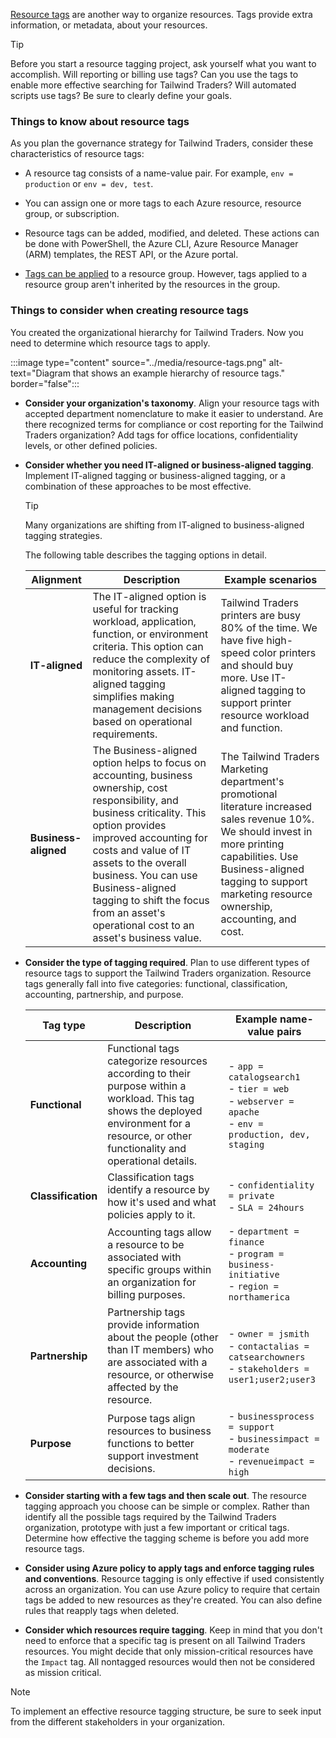 [Resource tags](/azure/azure-resource-manager/management/tag-resources?tabs=json) are another way to organize resources. Tags provide extra information, or metadata, about your resources. 

> [!TIP]
> Before you start a resource tagging project, ask yourself what you want to accomplish. Will reporting or billing use tags? Can you use the tags to enable more effective searching for Tailwind Traders? Will automated scripts use tags? Be sure to clearly define your goals. 

### Things to know about resource tags

As you plan the governance strategy for Tailwind Traders, consider these characteristics of resource tags:

- A resource tag consists of a name-value pair. For example, `env = production` or `env = dev, test`.

- You can assign one or more tags to each Azure resource, resource group, or subscription.

- Resource tags can be added, modified, and deleted. These actions can be done with PowerShell, the Azure CLI, Azure Resource Manager (ARM) templates, the REST API, or the Azure portal.

- [Tags can be applied](/azure/azure-resource-manager/management/tag-resources) to a resource group. However, tags applied to a resource group aren't inherited by the resources in the group.

### Things to consider when creating resource tags

You created the organizational hierarchy for Tailwind Traders. Now you need to determine which resource tags to apply. 

:::image type="content" source="../media/resource-tags.png" alt-text="Diagram that shows an example hierarchy of resource tags." border="false":::

- **Consider your organization's taxonomy**. Align your resource tags with accepted department nomenclature to make it easier to understand. Are there recognized terms for compliance or cost reporting for the Tailwind Traders organization? Add tags for office locations, confidentiality levels, or other defined policies.

- **Consider whether you need IT-aligned or business-aligned tagging**. Implement IT-aligned tagging or business-aligned tagging, or a combination of these approaches to be most effective.

   > [!Tip]
   > Many organizations are shifting from IT-aligned to business-aligned tagging strategies. 

   The following table describes the tagging options in detail.

   | Alignment | Description | Example scenarios |
   | --- | --- | ---|
   | **IT-aligned** | The IT-aligned option is useful for tracking workload, application, function, or environment criteria. This option can reduce the complexity of monitoring assets. IT-aligned tagging simplifies making management decisions based on operational requirements. | Tailwind Traders printers are busy 80% of the time. We have five high-speed color printers and should buy more. Use IT-aligned tagging to support printer resource workload and function. |
   | **Business-aligned** | The Business-aligned option helps to focus on accounting, business ownership, cost responsibility, and business criticality. This option provides improved accounting for costs and value of IT assets to the overall business. You can use Business-aligned tagging to shift the focus from an asset's operational cost to an asset's business value. | The Tailwind Traders Marketing department's promotional literature increased sales revenue 10%. We should invest in more printing capabilities. Use Business-aligned tagging to support marketing resource ownership, accounting, and cost. | 

- **Consider the type of tagging required**. Plan to use different types of resource tags to support the Tailwind Traders organization. Resource tags generally fall into five categories: functional, classification, accounting, partnership, and purpose. 

   | Tag type | Description |  Example name-value pairs |
   | --- | --- | --- |
   | **Functional** | Functional tags categorize resources according to their purpose within a workload. This tag shows the deployed environment for a resource, or other functionality and operational details. | - `app = catalogsearch1` <br> - `tier = web` <br> - `webserver = apache` <br> - `env = production, dev, staging` |
   | **Classification** | Classification tags identify a resource by how it's used and what policies apply to it. | - `confidentiality = private` <br> - `SLA = 24hours` |
   | **Accounting** | Accounting tags allow a resource to be associated with specific groups within an organization for billing purposes. | - `department = finance` <br> - `program = business-initiative` <br> - `region = northamerica` | 
   | **Partnership** | Partnership tags provide information about the people (other than IT members) who are associated with a resource, or otherwise affected by the resource. | - `owner = jsmith` <br> - `contactalias = catsearchowners` <br> - `stakeholders = user1;user2;user3` |
   | **Purpose** | Purpose tags align resources to business functions to better support investment decisions. | - `businessprocess = support` <br> - `businessimpact = moderate` <br> - `revenueimpact = high` | 

- **Consider starting with a few tags and then scale out**. The resource tagging approach you choose can be simple or complex. Rather than identify all the possible tags required by the Tailwind Traders organization, prototype with just a few important or critical tags. Determine how effective the tagging scheme is before you add more resource tags. 

- **Consider using Azure policy to apply tags and enforce tagging rules and conventions**. Resource tagging is only effective if used consistently across an organization. You can use Azure policy to require that certain tags be added to new resources as they're created. You can also define rules that reapply tags when deleted.

- **Consider which resources require tagging**. Keep in mind that you don't need to enforce that a specific tag is present on all Tailwind Traders resources. You might decide that only mission-critical resources have the `Impact` tag. All nontagged resources would then not be considered as mission critical.

> [!NOTE]
> To implement an effective resource tagging structure, be sure to seek input from the different stakeholders in your organization. 